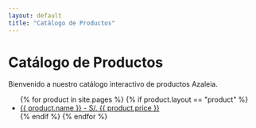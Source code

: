 ```yaml
---
layout: default
title: "Catálogo de Productos"
---
```


# Catálogo de Productos

Bienvenido a nuestro catálogo interactivo de productos Azaleia.

<ul>
  {% for product in site.pages %}
    {% if product.layout == "product" %}
      <li>
        <a href="{{ product.url }}">{{ product.name }} - S/. {{ product.price }}</a>
      </li>
    {% endif %}
  {% endfor %}
</ul>
